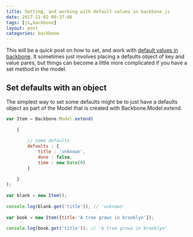```yaml
---
title: Setting, and working with default values in backbone.js
date: 2017-11-02 09:37:00
tags: [js,backbone]
layout: post
categories: backbone
---
```


This will be a quick post on how to set, and work with [default values in backbone](http://backbonejs.org/#Model-defaults). It sometimes just involves placing a defaults object of key and value pares, but things can become a little more complicated if you have a set method in the model.

<!-- more -->

## Set defaults with an object

The simplest way to set some defaults might be to just have a defaults object as part of the Model that is created with Backbone.Model.extend.

```js
var Item = Backbone.Model.extend(
 
    {
 
        // some defaults
        defaults : {
            title : 'unknown',
            done : false,
            time : new Date(0)
        }
 
    }
);
 
var blank = new Item();
 
console.log(blank.get('title')); // 'unknown'
 
var book = new Item({title:'A tree grows in brooklyn'});
 
console.log(book.get('title')); // 'A tree grows in brooklyn'
```
